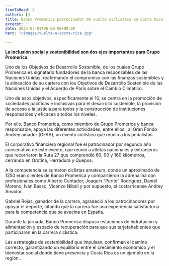 ```yaml
---
timeToRead: 8
authors: []
title: Banco Promerica patrocinador de vuelta ciclística en Costa Rica.
excerpt: ''
date: 2023-03-01T06:00:00+00:00
hero: "/images/vuelta-a-costa-rica.jpg"

---
```

**La inclusión social y sostenibilidad son dos ejes importantes para Grupo Promerica**.

Uno de los Objetivos de Desarrollo Sostenible, de los cuales Grupo Promerica es signatario fundadores de la banca responsables de las Naciones Unidas, reafirmando el compromiso con las finanzas sostenibles y la alineación de su cartera con los Objetivos de Desarrollo Sostenible de las Naciones Unidas y el Acuerdo de París sobre el Cambio Climático.

Uno de esos objetivos, específicamente el 16, se centra en la promoción de sociedades pacíficas e inclusivas para el desarrollo sostenible, la provisión de acceso a la justicia para todos y la construcción de instituciones responsables y eficaces a todos los niveles.

Por ello, Banco Promerica, como miembro de Grupo Promerica y banca responsable, apoya las diferentes actividades, entre ellos , al Gran Fondo Andrey amador (GFAA), un evento ciclístico que reunió a los pedalistas.

El corporativo financiero regional fue el patrocinador por segundo año consecutivo de este evento, que reunió a atletas nacionales y extranjeros que recorrieron la Ruta 27 que comprendió 60, 90 y 160 kilómetros, cerrando en Orotina, Herradura y Quepos.

A la competencia se sumaron ciclistas amateurs, donde un aproximado de 1250 eran clientes de Banco Promerica y compartieron la adrenalina con profesionales como Alberto Contador, Joaquín “Purito” Rodríguez, Daniel Moreno, Iván Basso, Vicenzo Nibali y por supuesto, el costarricense Andrey Amador.

Gabriel Rojas, ganador de la carrera, agradeció a los patrocinadores por apoyar el deporte, citando que la carrera fue una experiencia satisfactoria para la competencia que se avecina en España.

Durante la jornada, Banco Promerica dispuso estaciones de hidratación y alimentación y espacio de recuperación para que sus tarjetahabientes que participaron en la carrera ciclística.

Las estrategias de sostenibilidad que impulsan, confirman el camino correcto, garantizando un equilibrio entre el crecimiento económico y el bienestar social donde tiene presencia y Costa Rica es un ejemplo en la región..